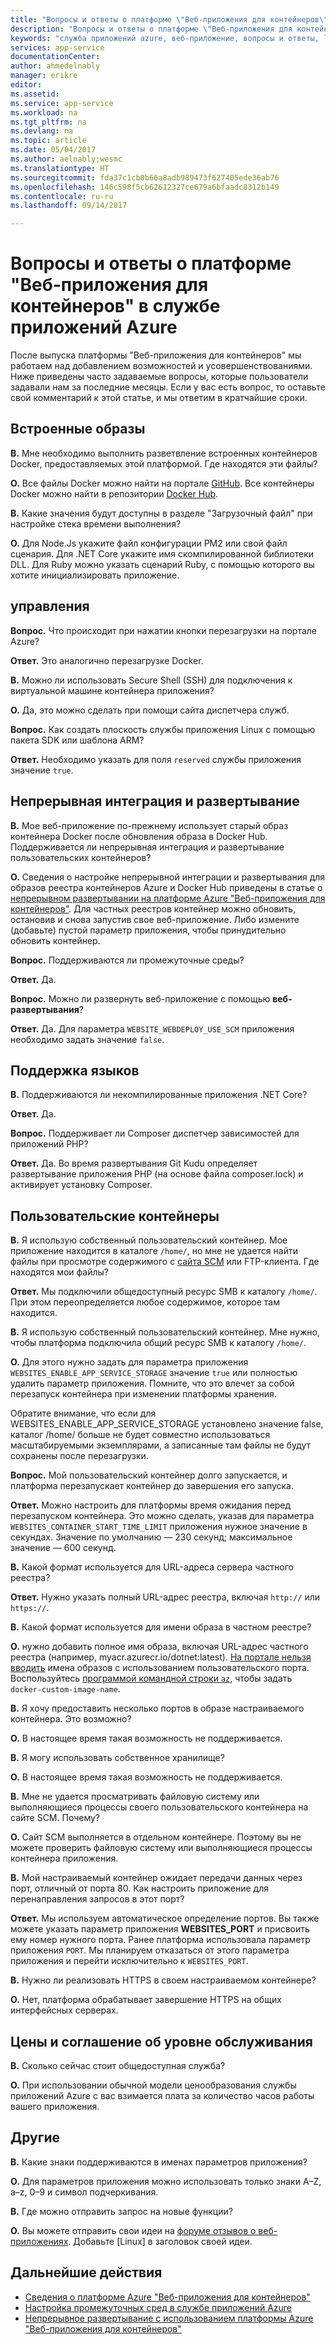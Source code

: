 ```yaml
---
title: "Вопросы и ответы о платформе \"Веб-приложения для контейнеров\" в службе приложений Azure | Документация Майкрософт"
description: "Вопросы и ответы о платформе \"Веб-приложения для контейнеров\" в службе приложений Azure."
keywords: "служба приложений azure, веб-приложение, вопросы и ответы, linux, oss"
services: app-service
documentationCenter: 
author: ahmedelnably
manager: erikre
editor: 
ms.assetid: 
ms.service: app-service
ms.workload: na
ms.tgt_pltfrm: na
ms.devlang: na
ms.topic: article
ms.date: 05/04/2017
ms.author: aelnably;wesmc
ms.translationtype: HT
ms.sourcegitcommit: fda37c1cb0b66a8adb989473f627405ede36ab76
ms.openlocfilehash: 146c598f5cb62612327ce679a6bfaadc8312b149
ms.contentlocale: ru-ru
ms.lasthandoff: 09/14/2017

---
```

# <a name="azure-app-service-web-app-for-containers-faq"></a>Вопросы и ответы о платформе "Веб-приложения для контейнеров" в службе приложений Azure

После выпуска платформы "Веб-приложения для контейнеров" мы работаем над добавлением возможностей и усовершенствованиями. Ниже приведены часто задаваемые вопросы, которые пользователи задавали нам за последние месяцы.
Если у вас есть вопрос, то оставьте свой комментарий к этой статье, и мы ответим в кратчайшие сроки.

## <a name="built-in-images"></a>Встроенные образы

**В.** Мне необходимо выполнить разветвление встроенных контейнеров Docker, предоставляемых этой платформой. Где находятся эти файлы?

**О.** Все файлы Docker можно найти на портале [GitHub](https://github.com/azure-app-service). Все контейнеры Docker можно найти в репозитории [Docker Hub](https://hub.docker.com/u/appsvc/).

**В.** Какие значения будут доступны в разделе "Загрузочный файл" при настройке стека времени выполнения?

**О.** Для Node.Js укажите файл конфигурации PM2 или свой файл сценария. Для .NET Core укажите имя скомпилированной библиотеки DLL. Для Ruby можно указать сценарий Ruby, с помощью которого вы хотите инициализировать приложение.

## <a name="management"></a>управления

**Вопрос.** Что происходит при нажатии кнопки перезагрузки на портале Azure?

**Ответ.** Это аналогично перезагрузке Docker.

**В.** Можно ли использовать Secure Shell (SSH) для подключения к виртуальной машине контейнера приложения?

**О.** Да, это можно сделать при помощи сайта диспетчера служб.

**Вопрос.** Как создать плоскость службы приложения Linux с помощью пакета SDK или шаблона ARM?

**Ответ.** Необходимо указать для поля `reserved` службы приложения значение `true`.

## <a name="continuous-integrationdeployment"></a>Непрерывная интеграция и развертывание

**В.** Мое веб-приложение по-прежнему использует старый образ контейнера Docker после обновления образа в Docker Hub. Поддерживается ли непрерывная интеграция и развертывание пользовательских контейнеров?

**О.** Сведения о настройке непрерывной интеграции и развертывания для образов реестра контейнеров Azure и Docker Hub приведены в статье о [непрерывном развертывании на платформе Azure "Веб-приложения для контейнеров"](./app-service-linux-ci-cd.md). Для частных реестров контейнер можно обновить, остановив и снова запустив свое веб-приложение. Либо измените (добавьте) пустой параметр приложения, чтобы принудительно обновить контейнер.

**Вопрос.** Поддерживаются ли промежуточные среды?

**Ответ.** Да.

**Вопрос.** Можно ли развернуть веб-приложение с помощью **веб-развертывания**?

**Ответ.** Да. Для параметра `WEBSITE_WEBDEPLOY_USE_SCM` приложения необходимо задать значение `false`.

## <a name="language-support"></a>Поддержка языков

**В.** Поддерживаются ли некомпилированные приложения .NET Core?

**Ответ.** Да.

**Вопрос.** Поддерживает ли Composer диспетчер зависимостей для приложений PHP?

**Ответ.** Да. Во время развертывания Git Kudu определяет развертывание приложения PHP (на основе файла composer.lock) и активирует установку Composer.

## <a name="custom-containers"></a>Пользовательские контейнеры

**В.** Я использую собственный пользовательский контейнер. Мое приложение находится в каталоге `/home/`, но мне не удается найти файлы при просмотре содержимого с [сайта SCM](https://github.com/projectkudu/kudu) или FTP-клиента. Где находятся мои файлы?

**Ответ.** Мы подключили общедоступный ресурс SMB к каталогу `/home/`. При этом переопределяется любое содержимое, которое там находится.

**В.** Я использую собственный пользовательский контейнер. Мне нужно, чтобы платформа подключила общий ресурс SMB к каталогу `/home/`.

**О.** Для этого нужно задать для параметра приложения `WEBSITES_ENABLE_APP_SERVICE_STORAGE` значение `true` или полностью удалить параметр приложения. Помните, что это влечет за собой перезапуск контейнера при изменении платформы хранения. 

Обратите внимание, что если для WEBSITES_ENABLE_APP_SERVICE_STORAGE установлено значение false, каталог /home/ больше не будет совместно использоваться масштабируемыми экземплярами, а записанные там файлы не будут сохранены после перезагрузки.

**Вопрос.** Мой пользовательский контейнер долго запускается, и платформа перезапускает контейнер до завершения его запуска.

**Ответ.** Можно настроить для платформы время ожидания перед перезапуском контейнера. Это можно сделать, указав для параметра `WEBSITES_CONTAINER_START_TIME_LIMIT` приложения нужное значение в секундах. Значение по умолчанию — 230 секунд; максимальное значение — 600 секунд.

**В.** Какой формат используется для URL-адреса сервера частного реестра?

**Ответ.** Нужно указать полный URL-адрес реестра, включая `http://` или `https://`.

**В.** Какой формат используется для имени образа в частном реестре?

**О.** нужно добавить полное имя образа, включая URL-адрес частного реестра (например, myacr.azurecr.io/dotnet:latest). [На портале нельзя вводить](https://feedback.azure.com/forums/169385-web-apps/suggestions/31304650) имена образов с использованием пользовательского порта. Воспользуйтесь [программой командной строки `az`](https://docs.microsoft.com/en-us/cli/azure/webapp/config/container?view=azure-cli-latest#az_webapp_config_container_set), чтобы задать `docker-custom-image-name`.

**В.** Я хочу предоставить несколько портов в образе настраиваемого контейнера. Это возможно?

**О.** В настоящее время такая возможность не поддерживается.

**В.** Я могу использовать собственное хранилище?

**О.** В настоящее время такая возможность не поддерживается.

**В.** Мне не удается просматривать файловую систему или выполняющиеся процессы своего пользовательского контейнера на сайте SCM. Почему?

**О.** Сайт SCM выполняется в отдельном контейнере. Поэтому вы не можете проверить файловую систему или выполняющиеся процессы контейнера приложения.

**В.** Мой настраиваемый контейнер ожидает передачи данных через порт, отличный от порта 80. Как настроить приложение для перенаправления запросов в этот порт?

**Ответ.** Мы используем автоматическое определение портов. Вы также можете указать параметр приложения **WEBSITES_PORT** и присвоить ему номер нужного порта. Ранее платформа использовала параметр приложения `PORT`. Мы планируем отказаться от этого параметра приложения и перейти исключительно к `WEBSITES_PORT`.

**В.** Нужно ли реализовать HTTPS в своем настраиваемом контейнере?

**О.** Нет, платформа обрабатывает завершение HTTPS на общих интерфейсных серверах.

## <a name="pricing-and-sla"></a>Цены и соглашение об уровне обслуживания

**В.** Сколько сейчас стоит общедоступная служба?

**О.** При использовании обычной модели ценообразования службы приложений Azure с вас взимается плата за количество часов работы вашего приложения.

## <a name="other"></a>Другие

**В.** Какие знаки поддерживаются в именах параметров приложения?

**О.** Для параметров приложения можно использовать только знаки A–Z, a–z, 0–9 и символ подчеркивания.

**В.** Где можно отправить запрос на новые функции?

**О.** Вы можете отправить свои идеи на [форуме отзывов о веб-приложениях](https://aka.ms/webapps-uservoice). Добавьте [Linux] в заголовок своей идеи.

## <a name="next-steps"></a>Дальнейшие действия

* [Сведения о платформе Azure "Веб-приложения для контейнеров"](app-service-linux-intro.md)
* [Настройка промежуточных сред в службе приложений Azure](../../app-service-web/web-sites-staged-publishing.md?toc=%2fazure%2fapp-service%2fcontainers%2ftoc.json)
* [Непрерывное развертывание с использованием платформы Azure "Веб-приложения для контейнеров"](./app-service-linux-ci-cd.md)

